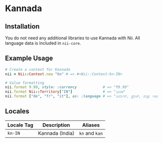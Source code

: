 <!-- This file has been generated. Source: languages/_template.md.erb -->

# Kannada

## Installation

You do not need any additional libraries to use Kannada with Nii.
All language data is included in `nii-core`.

## Example Usage

``` ruby
# Create a context for Kannada
nii = Nii::Context.new "kn" # => #<Nii::Context:kn-IN>

# Value formatting
nii.format 9.99, style: :currency            # => "₹9.99"
nii.format Nii::Territory["IN"]              # => "ಭಾರತ"
nii.format ["de", "fr", "it"], as: :language # => "ಜರ್ಮನ್, ಫ್ರೆಂಚ್, ಮತ್ತು ಇಟಾಲಿಯನ್"
```


## Locales

<table>
  <thead>
    <tr>
      <th>Locale Tag</th>
      <th>Description</th>
      <th>Aliases</th>
    </tr>
  </thead>
  <tbody>
    <tr>
      <td><code>kn-IN</code></td>
      <td>Kannada (India)</td>
      <td><code>kn</code> and <code>kan</code></td>
    </tr>
  </tbody>
</table>

